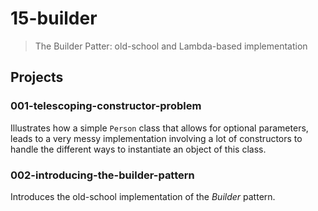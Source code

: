 # 15-builder
> The Builder Patter: old-school and Lambda-based implementation

## Projects

### 001-telescoping-constructor-problem

Illustrates how a simple `Person` class that allows for optional parameters, leads to a very messy implementation involving a lot of constructors to handle the different ways to instantiate an object of this class.

### 002-introducing-the-builder-pattern

Introduces the old-school implementation of the *Builder* pattern.

